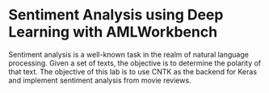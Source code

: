 # Sentiment Analysis using Deep Learning with AMLWorkbench

Sentiment analysis is a well-known task in the realm of natural language processing. Given a set of texts, the objective is to determine the polarity of that text. The objective of this lab is to use CNTK as the backend for Keras and implement sentiment analysis from movie reviews.
